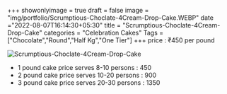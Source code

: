 +++
showonlyimage = true
draft = false
image = "img/portfolio/Scrumptious-Choclate-4Cream-Drop-Cake.WEBP"
date ="2022-08-07T16:14:30+05:30"
title = "Scrumptious-Choclate-4Cream-Drop-Cake"
categories = "Celebration Cakes"
Tags = ["Chocolate","Round","Half Kg","One Tier"]
+++
price : ₹450 per pound
<!--more-->
![Scrumptious-Choclate-4Cream-Drop-Cake](/img/portfolio/Scrumptious-Choclate-4Cream-Drop-Cake.WEBP)
* 1 pound cake price serves 8-10 persons : 450
* 2 pound cake price serves 10-20 persons : 900
* 3 pound cake price serves 20-30 persons : 1350
